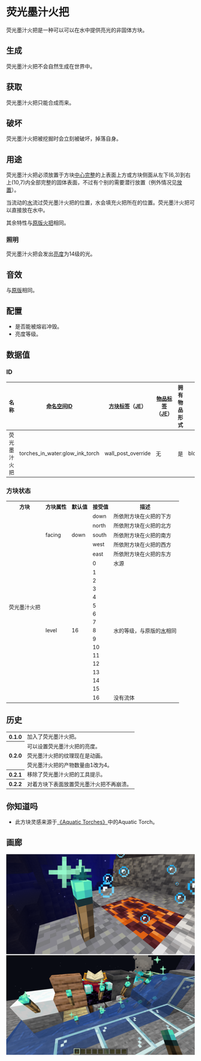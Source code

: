 # 荧光墨汁火把
荧光墨汁火把是一种可以可以在水中提供亮光的非固体方块。

## 生成

荧光墨汁火把不会自然生成在世界中。

## 获取

荧光墨汁火把只能合成而来。

## 破坏

荧光墨汁火把被挖掘时会立刻被破坏，掉落自身。

## 用途

荧光墨汁火把必须放置于方块[中心完整](https://zh.minecraft.wiki/w/方块支撑形状)的上表面上方或方块侧面从左下(6,3)到右上(10,7)内全部完整的固体表面，不过有个别的需要潜行放置（例外情况见[放置](https://zh.minecraft.wiki/w/火把#放置)）。

当流动的[水](https://zh.minecraft.wiki/w/水)流过荧光墨汁火把的位置，水会填充火把所在的位置。荧光墨汁火把可以直接放在水中。

其余特性与[原版火把](https://zh.minecraft.wiki/w/火把#用途)相同。

### 照明

荧光墨汁火把会发出[亮度](https://zh.minecraft.wiki/w/亮度)为14级的光。

## 音效
与[原版](https://zh.minecraft.wiki/w/%E7%81%AB%E6%8A%8A#%E9%9F%B3%E6%95%88)相同。
## 配置
- 是否能被熔岩冲毁。
- 亮度等级。
## 数据值
### ID
| 名称     | [命名空间ID](https://zh.minecraft.wiki/w/命名空间ID) | [方块标签](https://zh.minecraft.wiki/w/标签#方块)（[JE](https://zh.minecraft.wiki/w/Java版)） | [物品标签](https://zh.minecraft.wiki/w/标签#物品)（[JE](https://zh.minecraft.wiki/w/Java版)） | 拥有物品形式 | 本地化键名                                 |
|--------|----------------------------------------------|------------------------------------------------------------------------------------|------------------------------------------------------------------------------------|--------|---------------------------------------|
| 荧光墨汁火把 | torches_in_water:glow_ink_torch              | wall_post_override                                                                 | 无                                                                                  | 是      | block.torches_in_water.glow_ink_torch |
### 方块状态
<table>
<tr><th>方块</th><th>方块属性</th><th>默认值</th><th>接受值</th><th>描述</th></tr>
<tr><td rowspan="22">荧光墨汁火把</td><td rowspan="5">facing</td><td rowspan="5">down</td><td>down</td><td>所依附方块在火把的下方</td></tr>
<tr><td>north</td><td>所依附方块在火把的北方</td></tr>
<tr><td>south</td><td>所依附方块在火把的南方</td></tr>
<tr><td>west</td><td>所依附方块在火把的西方</td></tr>
<tr><td>east</td><td>所依附方块在火把的东方</td></tr>
<tr><td rowspan="17">level</td><td rowspan="17">16</td><td>0</td><td>水源</td></tr>
<tr><td>1</td><td rowspan="15">水的等级，与原版的<a href="https://zh.minecraft.wiki/w/%E6%B0%B4#%E6%96%B9%E5%9D%97%E7%8A%B6%E6%80%81">水</a>相同</td></tr>
<tr><td>2</td></tr>
<tr><td>3</td></tr>
<tr><td>4</td></tr>
<tr><td>5</td></tr>
<tr><td>6</td></tr>
<tr><td>7</td></tr>
<tr><td>8</td></tr>
<tr><td>9</td></tr>
<tr><td>10</td></tr>
<tr><td>11</td></tr>
<tr><td>12</td></tr>
<tr><td>13</td></tr>
<tr><td>14</td></tr>
<tr><td>15</td></tr>
<tr><td>16</td><td>没有流体</td></tr>
</table>

## 历史
<table>
<tr><th>0.1.0</th><td>加入了荧光墨汁火把。</td></tr>
<tr><th rowspan="3">0.2.0</th><td>可以设置荧光墨汁火把的亮度。</td></tr>
<tr><td>荧光墨汁火把的纹理现在是动画。</td></tr>
<tr><td>荧光墨汁火把的产物数量由1改为4。</td></tr>
<tr><th>0.2.1</th><td>移除了荧光墨汁火把的工具提示。</td></tr>
<tr><th>0.2.2</th><td>对着方块下表面放置荧光墨汁火把不再崩溃。</td></tr>
</table>

## 你知道吗

- 此方块灵感来源于[《Aquatic Torches》](https://www.mcmod.cn/class/6522.html)中的Aquatic Torch。
## 画廊
![荧光墨汁火把](./gallery/glow_ink_torch.png)
![放置荧光墨汁火把](./gallery/glow_ink_torches_placement.png)